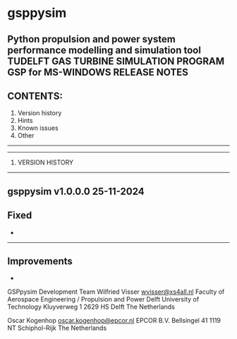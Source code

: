 # gsppysim
Python propulsion and power system performance modelling and simulation tool
TUDELFT GAS TURBINE SIMULATION PROGRAM GSP for MS-WINDOWS          RELEASE NOTES
--------------------------------------------------------------------------------
CONTENTS:
---------------------------------
1. Version history
2. Hints
3. Known issues
4. Other
---------------------------------

********************************************************************************
1. VERSION HISTORY
********************************************************************************
gsppysim v1.0.0.0                                                    25-11-2024
--------------------------------------------------------------------------------
Fixed
--------------------------------------------------------------------------------
* 

--------------------------------------------------------------------------------
Improvements
--------------------------------------------------------------------------------
* 

GSPpysim Development Team
Wilfried Visser
wvisser@xs4all.nl
Faculty of Aerospace Engineering / Propulsion and Power
Delft University of Technology
Kluyverweg 1
2629 HS Delft
The Netherlands

Oscar Kogenhop
oscar.kogenhop@epcor.nl
EPCOR B.V. 
Bellsingel 41
1119 NT Schiphol-Rijk
The Netherlands 

